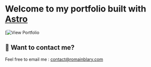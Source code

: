 # Welcome to my portfolio built with [Astro](https://astro.build)

[![View Portfolio](https://romainblary.com)

## 👀 Want to contact me?

Feel free to email me : [contact@romainblary.com](mailto:contact@romainblary.com)
